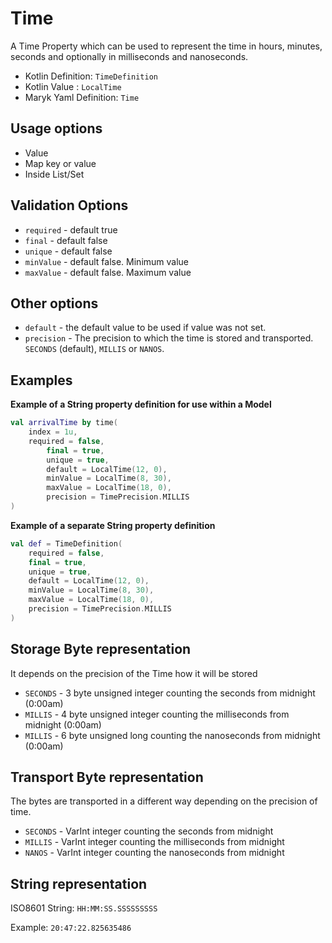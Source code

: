# Time
A Time Property which can be used to represent the time in hours, minutes, seconds and optionally
in milliseconds and nanoseconds.

- Kotlin Definition: `TimeDefinition`
- Kotlin Value : `LocalTime`
- Maryk Yaml Definition: `Time`

## Usage options
- Value
- Map key or value
- Inside List/Set

## Validation Options
- `required` - default true
- `final` - default false
- `unique` - default false
- `minValue` - default false. Minimum value
- `maxValue` - default false. Maximum value

## Other options
- `default` - the default value to be used if value was not set.
- `precision` - The precision to which the time is stored and transported. 
  `SECONDS` (default), `MILLIS` or `NANOS`.

## Examples

**Example of a String property definition for use within a Model**
```kotlin
val arrivalTime by time(
    index = 1u,
    required = false,
        final = true,
        unique = true,
        default = LocalTime(12, 0),
        minValue = LocalTime(8, 30),
        maxValue = LocalTime(18, 0),
        precision = TimePrecision.MILLIS
)
```

**Example of a separate String property definition**
```kotlin
val def = TimeDefinition(
    required = false,
    final = true,
    unique = true,
    default = LocalTime(12, 0),
    minValue = LocalTime(8, 30),
    maxValue = LocalTime(18, 0),
    precision = TimePrecision.MILLIS
)
```

## Storage Byte representation
It depends on the precision of the Time how it will be stored

- `SECONDS` - 3 byte unsigned integer counting the seconds from midnight (0:00am)
- `MILLIS` - 4 byte unsigned integer counting the milliseconds from midnight (0:00am)
- `MILLIS` - 6 byte unsigned long counting the nanoseconds from midnight (0:00am)

## Transport Byte representation
The bytes are transported in a different way depending on the precision of time.

- `SECONDS` - VarInt integer counting the seconds from midnight
- `MILLIS` - VarInt integer counting the milliseconds from midnight 
- `NANOS` - VarInt integer counting the nanoseconds from midnight 

## String representation
ISO8601 String: `HH:MM:SS.SSSSSSSSS`

Example: `20:47:22.825635486`
